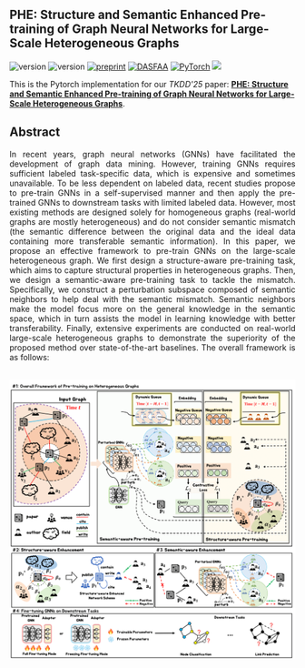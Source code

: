 ## PHE: Structure and Semantic Enhanced Pre-training of Graph Neural Networks for Large-Scale Heterogeneous Graphs
![version](https://img.shields.io/badge/version-1.0.1-6395ED)
![version](https://img.shields.io/badge/license-MIT-9ACD32)
[![preprint](https://img.shields.io/badge/Preprint'25-EE4C2C)](https://arxiv.org/abs/2501.08001)
[![DASFAA](https://img.shields.io/badge/TKDD-2025-B57EDC)](https://dl.acm.org/journal/TKDD)
[![PyTorch](https://img.shields.io/badge/PyTorch-%23EE4C2C.svg?style=flat&logo=PyTorch&logoColor=white)](https://pytorch.org/)
![](https://img.shields.io/github/stars/sunshy-1/PHE?style=social) 

This is the Pytorch implementation for our *TKDD'25* paper: [**PHE: Structure and Semantic Enhanced Pre-training of Graph Neural Networks for Large-Scale Heterogeneous Graphs**](https://arxiv.org/abs/2501.08001). 

## Abstract
<div style="text-align: justify;">
In recent years, graph neural networks (GNNs) have facilitated the development of graph data mining. However, training GNNs requires sufficient labeled task-specific data, which is expensive and sometimes unavailable. To be less dependent on labeled data, recent studies propose to pre-train GNNs in a self-supervised manner and then apply the pre-trained GNNs to downstream tasks with limited labeled data. However, most existing methods are designed solely for homogeneous graphs (real-world graphs are mostly heterogeneous) and do not consider semantic mismatch (the semantic difference between the original data and the ideal data containing more transferable semantic information). In this paper, we propose an effective framework to pre-train GNNs on the large-scale heterogeneous graph. We first design a structure-aware pre-training task, which aims to capture structural properties in heterogeneous graphs. Then,  we design a semantic-aware pre-training task to tackle the mismatch. Specifically, we construct a perturbation subspace composed of semantic neighbors to help deal with the semantic mismatch. Semantic neighbors make the model focus more on the general knowledge in the semantic space, which in turn assists the model in learning knowledge with better transferability. Finally, extensive experiments are conducted on real-world large-scale heterogeneous graphs to demonstrate the superiority of the proposed method over state-of-the-art baselines. The overall framework is as follows:
<div> 
<br>

![Framework](fig/framework.png)
